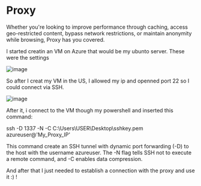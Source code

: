 # Proxy
Whether you're looking to improve performance through caching, access geo-restricted content, bypass network restrictions, or maintain anonymity while browsing, Proxy has you covered.

I started creatin an VM on Azure that would be my ubunto server. These were the settings

![image](https://github.com/ViniCatureba/Proxy/assets/85119844/9312c05e-5db4-4359-8aa6-65c8640e0ff5)

So after I creat my VM in the US, I allowed my ip and openned port 22 so I could connect via SSH.

![image](https://github.com/ViniCatureba/Proxy/assets/85119844/9b463227-7628-4016-82d0-ef1034af9972)

After it, i connect to the VM though my powershell and inserted this command:

ssh -D 1337 -N -C C:\Users\USER\Desktop\sshkey.pem azureuser@'My_Proxy_IP'

This command create an SSH tunnel with dynamic port forwarding (-D) to the host with the username azureuser. The -N flag tells SSH not to execute a remote command, and -C enables data compression.

And after that I just needed to establish a connection with the proxy and use it :) !


